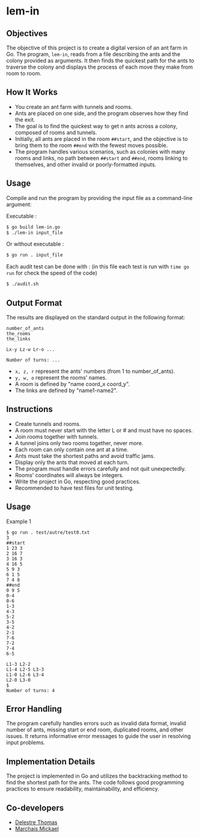 # lem-in

## Objectives

The objective of this project is to create a digital version of an ant farm in Go. The program, `lem-in`, reads from a file describing the ants and the colony provided as arguments. It then finds the quickest path for the ants to traverse the colony and displays the process of each move they make from room to room.


## How It Works

- You create an ant farm with tunnels and rooms.
- Ants are placed on one side, and the program observes how they find the exit.
- The goal is to find the quickest way to get n ants across a colony, composed of rooms and tunnels.
- Initially, all ants are placed in the room `##start`, and the objective is to bring them to the room `##end` with the fewest moves possible.
- The program handles various scenarios, such as colonies with many rooms and links, no path between `##start` and `##end`, rooms linking to themselves, and other invalid or poorly-formatted inputs.


## Usage

Compile and run the program by providing the input file as a command-line argument:

Executable :

```bash
$ go build lem-in.go
$ ./lem-in input_file
```

Or without executable :
```bash
$ go run . input_file
```

Each audit test can be done with : (in this file each test is run with `time go run` for check the speed of the code)
```bash
$ ./audit.sh
```


## Output Format

The results are displayed on the standard output in the following format:

```
number_of_ants
the_rooms
the_links

Lx-y Lz-w Lr-o ...

Number of turns: ...
```

- `x, z, r` represent the ants' numbers (from 1 to number_of_ants).
- `y, w, o` represent the rooms' names.
- A room is defined by "name coord_x coord_y".
- The links are defined by "name1-name2".


## Instructions

- Create tunnels and rooms.
- A room must never start with the letter L or # and must have no spaces.
- Join rooms together with tunnels.
- A tunnel joins only two rooms together, never more.
- Each room can only contain one ant at a time.
- Ants must take the shortest paths and avoid traffic jams.
- Display only the ants that moved at each turn.
- The program must handle errors carefully and not quit unexpectedly.
- Rooms' coordinates will always be integers.
- Write the project in Go, respecting good practices.
- Recommended to have test files for unit testing.


## Usage

Example 1

```
$ go run . test/autre/test0.txt
3
##start
1 23 3
2 16 7
3 16 3
4 16 5
5 9 3
6 1 5
7 4 8
##end
0 9 5
0-4
0-6
1-3
4-3
5-2
3-5
4-2
2-1
7-6
7-2
7-4
6-5

L1-3 L2-2
L1-4 L2-5 L3-3
L1-0 L2-6 L3-4
L2-0 L3-0
$
Number of turns: 4
```


## Error Handling

The program carefully handles errors such as invalid data format, invalid number of ants, missing start or end room, duplicated rooms, and other issues. It returns informative error messages to guide the user in resolving input problems.


## Implementation Details

The project is implemented in Go and utilizes the backtracking method to find the shortest path for the ants. The code follows good programming practices to ensure readability, maintainability, and efficiency.


## Co-developers

- [Delestre Thomas](https://github.com/Thomas-Delestre)
- [Marchais Mickael](https://github.com/Jeancrock)